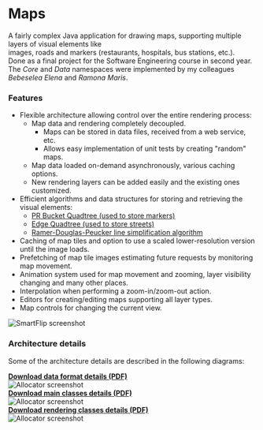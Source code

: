Maps
====

A fairly complex Java application for drawing maps, supporting multiple layers of visual elements like  
images, roads and markers (restaurants, hospitals, bus stations, etc.).  
Done as a final project for the Software Engineering course in second year.  
The *Core* and *Data* namespaces were implemented by my colleagues *Bebeselea Elena* and *Ramona Maris*.

### Features

* Flexible architecture allowing control over the entire rendering process:  
  * Map data and rendering completely decoupled.  
      * Maps can be stored in data files, received from a web service, etc.
      * Allows easy implementation of unit tests by creating "random" maps.
  * Map data loaded on-demand asynchronously, various caching options.
  * New rendering layers can be added easily and the existing ones customized.  
* Efficient algorithms and data structures for storing and retrieving the visual elements:
  * [PR Bucket Quadtree (used to store markers)](http://en.wikipedia.org/wiki/Quadtree#Point_quadtree)  
  * [Edge Quadtree (used to store streets)](http://en.wikipedia.org/wiki/Quadtree#Edge_quadtree)  
  * [Ramer-Douglas-Peucker line simplification algorithm](http://en.wikipedia.org/wiki/Ramer%E2%80%93Douglas%E2%80%93Peucker_algorithm)  
* Caching of map tiles and option to use a scaled lower-resolution version until the image loads.
* Prefetching of map tile images estimating future requests by monitoring map movement.
* Animation system used for map movement and zooming, layer visibility changing and many other places.
* Interpolation when performing a zoom-in/zoom-out action.
* Editors for creating/editing maps supporting all layer types.
* Map controls for changing the current view.


![SmartFlip screenshot](http://www.gratianlup.com/documents/map.PNG)  

### Architecture details

Some of the architecture details are described in the following diagrams:  

**[Download data format details (PDF)](http://www.gratianlup.com/documents/maps_format.pdf)**  
![Allocator screenshot](http://www.gratianlup.com/documents/maps_data.png)  
**[Download main classes details (PDF)](http://www.gratianlup.com/documents/maps_classes.pdf)**  
![Allocator screenshot](http://www.gratianlup.com/documents/maps_classes.png)  
**[Download rendering classes details (PDF)](http://www.gratianlup.com/documents/maps_rendering.pdf)**  
![Allocator screenshot](http://www.gratianlup.com/documents/maps_rendering.png)  
